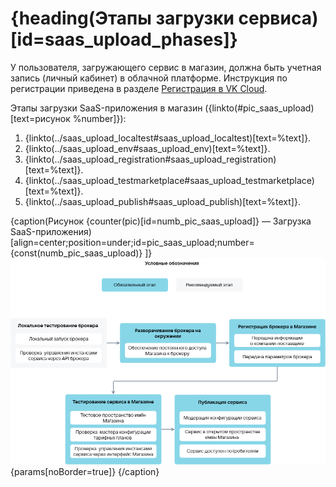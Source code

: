 # {heading(Этапы загрузки сервиса)[id=saas_upload_phases]}

У пользователя, загружающего сервис в магазин, должна быть учетная запись (личный кабинет) в облачной платформе. Инструкция по регистрации приведена в разделе [Регистрация в VK Cloud](/ru/intro/start/account-registration).

Этапы загрузки SaaS-приложения в магазин ({linkto(#pic_saas_upload)[text=рисунок %number]}):

1. {linkto(../saas_upload_localtest#saas_upload_localtest)[text=%text]}.
1. {linkto(../saas_upload_env#saas_upload_env)[text=%text]}.
1. {linkto(../saas_upload_registration#saas_upload_registration)[text=%text]}.
1. {linkto(../saas_upload_testmarketplace#saas_upload_testmarketplace)[text=%text]}.
1. {linkto(../saas_upload_publish#saas_upload_publish)[text=%text]}.

{caption(Рисунок {counter(pic)[id=numb_pic_saas_upload]} — Загрузка SaaS-приложения)[align=center;position=under;id=pic_saas_upload;number={const(numb_pic_saas_upload)} ]}
![pic1](../../../assets/SaaS_upload.png){params[noBorder=true]}
{/caption}
